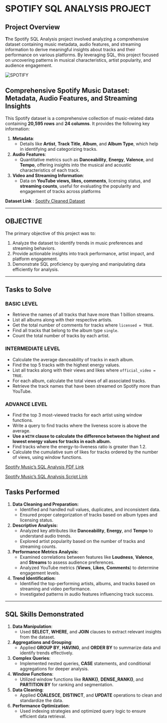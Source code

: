 # **SPOTIFY SQL ANALYSIS PROJECT**

## **Project Overview**

**T**he Spotify SQL Analysis project involved analyzing a comprehensive dataset containing music metadata, audio features, and streaming information to derive meaningful insights about tracks and their performance on various platforms. By leveraging SQL, this project focused on uncovering patterns in musical characteristics, artist popularity, and audience engagement.

![SPOTIFY ](https://github.com/user-attachments/assets/a7ca2562-0de8-4552-9a0c-47637ec0ff60)


## Comprehensive Spotify Music Dataset: Metadata, Audio Features, and Streaming Insights

This Spotify dataset is a comprehensive collection of music-related data containing **20,595 rows** and **24 columns**. It provides the following key information:

1. **Metadata**:
    - Details like **Artist**, **Track Title**, **Album**, and **Album Type**, which help in identifying and categorizing tracks.
2. **Audio Features**:
    - Quantitative metrics such as **Danceability**, **Energy**, **Valence**, and **Tempo**, offering insights into the musical and acoustic characteristics of each track.
3. **Video and Streaming Information**:
    - Data on **YouTube views, likes, comments**, licensing status, and **streaming counts**, useful for evaluating the popularity and engagement of tracks across platforms

**Dataset Link** : <a href = "Spotify_Cleaned_Data.csv">Spotify Cleaned Dataset</a> 

---

## **OBJECTIVE**

The primary objective of this project was to:

1. Analyze the dataset to identify trends in music preferences and streaming behaviors.
2. Provide actionable insights into track performance, artist impact, and platform engagement.
3. Demonstrate SQL proficiency by querying and manipulating data efficiently for analysis.

---

## Tasks to Solve

### **BASIC LEVEL**

- Retrieve the names of all tracks that have more than 1 billion streams.
- List all albums along with their respective artists.
- Get the total number of comments for tracks where `licensed = TRUE`.
- Find all tracks that belong to the album type `single`.
- Count the total number of tracks by each artist.

### **INTERMEDIATE LEVEL**

- Calculate the average danceability of tracks in each album.
- Find the top 5 tracks with the highest energy values.
- List all tracks along with their views and likes where `official_video = TRUE`.
- For each album, calculate the total views of all associated tracks.
- Retrieve the track names that have been streamed on Spotify more than YouTube.

### **ADVANCE LEVEL**

- Find the top 3 most-viewed tracks for each artist using window functions.
- Write a query to find tracks where the liveness score is above the average.
- **Use a `WITH` clause to calculate the difference between the highest and lowest energy values for tracks in each album.**
- Find tracks where the energy-to-liveness ratio is greater than 1.2.
- Calculate the cumulative sum of likes for tracks ordered by the number of views, using window functions.

<a href= "SPOTIFY ADVANCE SQL ANALYSIS.pdf">Spotify Music’s SQL Analysis PDF Link</a>

<a href = "Spotify Query.sql"> Spotify Music’s SQL Analysis Script Link</a>

## **Tasks Performed**

1. **Data Cleaning and Preparation:**
    - Identified and handled null values, duplicates, and inconsistent data.
    - Ensured proper categorization of tracks based on album types and licensing status.
2. **Descriptive Analysis:**
    - Analyzed key attributes like **Danceability**, **Energy**, and **Tempo** to understand audio trends.
    - Explored artist popularity based on the number of tracks and streaming counts.
3. **Performance Metrics Analysis:**
    - Examined correlations between features like **Loudness**, **Valence**, and **Streams** to assess audience preferences.
    - Analyzed YouTube metrics (**Views**, **Likes**, **Comments**) to determine engagement levels.
4. **Trend Identification:**
    - Identified the top-performing artists, albums, and tracks based on streaming and video performance.
    - Investigated patterns in audio features influencing track success.

---

## **SQL Skills Demonstrated**

1. **Data Manipulation**:
    - Used **SELECT**, **WHERE**, and **JOIN** clauses to extract relevant insights from the dataset.
2. **Aggregations and Grouping**:
    - Applied **GROUP BY**, **HAVING**, and **ORDER BY** to summarize data and identify trends effectively.
3. **Complex Queries**:
    - Implemented nested queries, **CASE** statements, and conditional aggregations for deeper analysis.
4. **Window Functions**:
    - Utilized window functions like **RANK()**, **DENSE_RANK()**, and **PARTITION BY** for ranking and segmentation.
5. **Data Cleaning**:
    - Applied **COALESCE**, **DISTINCT**, and **UPDATE** operations to clean and standardize the data.
6. **Performance Optimization**:
    - Used indexing strategies and optimized query logic to ensure efficient data retrieval.
